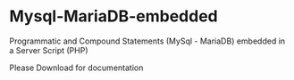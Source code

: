 # Mysql-MariaDB-embedded
Programmatic and Compound Statements (MySql - MariaDB) embedded in a Server Script (PHP)

Please Download for documentation
